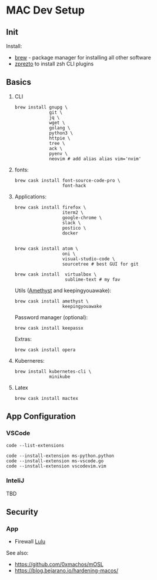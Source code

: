 # MAC Dev Setup

## 

## Init

Install:

- [brew](https://brew.sh/) - package manager for installing all other software
- [zprezto](https://github.com/sorin-ionescu/prezto) to install zsh CLI plugins

## Basics

1. CLI

   ```
   brew install gnupg \
                git \
                jq \
                wget \
                golang \
                python3 \
                httpie \
                tree \
                ack \
                pyenv \
                neovim # add alias alias vim='nvim'   
   ```

2. fonts:

   ```
   brew cask install font-source-code-pro \
                     font-hack
   ```

2. Applications:

   ```
   brew cask install firefox \
                     iterm2 \
                     google-chrome \
                     slack \
                     postico \
                     docker
                  
   ```

   ```
   brew cask install atom \
                     oni \
                     visual-studio-code \
                     sourcetree # best GUI for git
   ```

   ```
   brew cask install  virtualbox \
                      sublime-text # my fav
   ````

   Utils ([Amethyst](https://ianyh.com/amethyst/) and keepingyouawake):

   ```
   brew cask install amethyst \
                     keepingyouawake
   ```

   Password manager (optional):

   ```
   brew cask install keepassx
   ```
   
   Extras:
   
   ```
   brew cask install opera
   ```
   
3. Kuberneres:

   ```
   brew install kubernetes-cli \
                minikube
   ```

4. Latex

   ```
   brew cask install mactex 
   ```

## App Configuration

### VSCode

```
code --list-extensions

code --install-extension ms-python.python
code --install-extension ms-vscode.go
code --install-extension vscodevim.vim
```

### InteliJ

TBD

## Security


### App

- Firewall [Lulu](https://github.com/objective-see/LuLu) 

See also: 

- https://github.com/0xmachos/mOSL
- https://blog.bejarano.io/hardening-macos/
